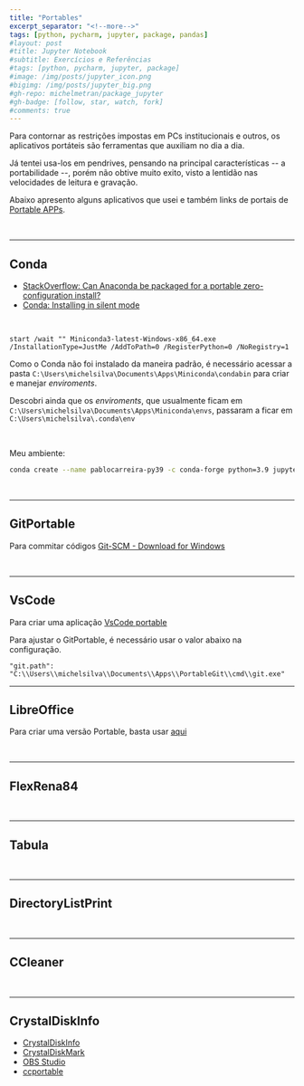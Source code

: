```yaml
---
title: "Portables"
excerpt_separator: "<!--more-->"
tags: [python, pycharm, jupyter, package, pandas]
#layout: post
#title: Jupyter Notebook
#subtitle: Exercícios e Referências
#tags: [python, pycharm, jupyter, package]
#image: /img/posts/jupyter_icon.png
#bigimg: /img/posts/jupyter_big.png
#gh-repo: michelmetran/package_jupyter
#gh-badge: [follow, star, watch, fork]
#comments: true
---
```


Para contornar as restrições impostas em PCs institucionais e outros, os aplicativos portáteis são ferramentas que auxiliam no dia a dia.

Já tentei usa-los em pendrives, pensando na principal características -- a portabilidade --, porém não obtive muito exito, visto a lentidão nas velocidades de leitura e gravação.

Abaixo apresento alguns aplicativos que usei e também links de portais de [Portable APPs](https://portableapps.com/).

<br>

---

## Conda

- [StackOverflow: Can Anaconda be packaged for a portable zero-configuration install?](https://stackoverflow.com/questions/39984611/can-anaconda-be-packaged-for-a-portable-zero-configuration-install)
- [Conda: Installing in silent mode](https://docs.conda.io/projects/conda/en/latest/user-guide/install/windows.html#installing-in-silent-mode)

<br>

```powersheel
start /wait "" Miniconda3-latest-Windows-x86_64.exe /InstallationType=JustMe /AddToPath=0 /RegisterPython=0 /NoRegistry=1
```

Como o Conda não foi instalado da maneira padrão, é necessário acessar a pasta `C:\Users\michelsilva\Documents\Apps\Miniconda\condabin` para criar e manejar _enviroments_.

Descobri ainda que os _enviroments_, que usualmente ficam em `C:\Users\michelsilva\Documents\Apps\Miniconda\envs`, passaram a ficar em `C:\Users\michelsilva\.conda\env`

<br>

Meu ambiente:

```bash
conda create --name pablocarreira-py39 -c conda-forge python=3.9 jupyter jupyterlab  jupyter_contrib_nbextensions nb_conda nbstripout nbconvert=5.6.1 ipyparallel ipywidgets autopep8 pandoc pandas geopandas descartes geopy shapely gdal django tabulate tabula-py openpyxl xlrd requests xmltodict psycopg2 opencv pylint folium seaborn gspread df2gspread keyring oauth2client tqdm beautifulsoup4 selenium scrapy Pillow pytesseract papermill flask sqlite pipreqs plotly nodejs tornado
```

<br>

---

## GitPortable

Para commitar códigos [Git-SCM - Download for Windows](https://git-scm.com/download/win)

<br>

---

## VsCode

Para criar uma aplicação [VsCode portable](https://code.visualstudio.com/docs/editor/portable)

Para ajustar o GitPortable, é necessário usar o valor abaixo na configuração.

```
"git.path": "C:\\Users\\michelsilva\\Documents\\Apps\\PortableGit\\cmd\\git.exe"
```

---

## LibreOffice

Para criar uma versão Portable, basta usar [aqui](https://www.libreoffice.org/download/portable-versions/)

<br>

---

## FlexRena84

<br>

---

## Tabula

<br>

---

## DirectoryListPrint

<br>

---

## CCleaner

<br>

---

## CrystalDiskInfo

- [CrystalDiskInfo](https://portableapps.com/apps/utilities/crystaldiskinfo_portable)
- [CrystalDiskMark](https://portableapps.com/apps/utilities/crystaldiskmark_portable)
- [OBS Studio](https://portableapps.com/apps/music_video/obs-studio-portable)
- [ccportable](https://portableapps.com/apps/utilities/ccportable)
